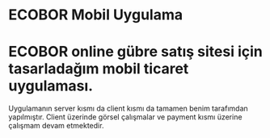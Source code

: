 # ECOBOR Mobil Uygulama
# ECOBOR online gübre satış sitesi için tasarladağım mobil ticaret uygulaması.

Uygulamanın server kısmı da client kısmı da tamamen benim tarafımdan yapılmıştır. Client üzerinde görsel çalışmalar ve payment kısmı üzerine çalışmam devam etmektedir.
